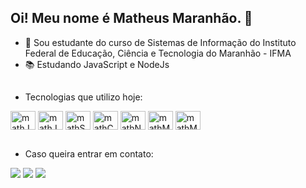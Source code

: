 ## Oi! Meu nome é Matheus Maranhão. 👋

- 🚀 Sou estudante do curso de Sistemas de Informação do Instituto Federal de Educação, Ciência e Tecnologia do Maranhão - IFMA
- 📚 Estudando JavaScript e NodeJs

##
 - Tecnologias que utilizo hoje:
 
<div>
  <img align="center" alt="mathJS" height="30" width="40" src="https://cdn.jsdelivr.net/gh/devicons/devicon/icons/javascript/javascript-original.svg">
  <img align="center" alt="mathJava"  height="30" width="40" src="https://cdn.jsdelivr.net/gh/devicons/devicon/icons/java/java-original-wordmark.svg">
  <img align="center" alt="mathSpring"  height="30" width="40" src="https://cdn.jsdelivr.net/gh/devicons/devicon/icons/spring/spring-original.svg">
  <img align="center" alt="mathC" height="30" width="40" src="https://cdn.jsdelivr.net/gh/devicons/devicon/icons/c/c-original.svg">
  <img align="center" alt="mathNodeJs" height="30" width="40" src="https://cdn.jsdelivr.net/gh/devicons/devicon/icons/nodejs/nodejs-original.svg">
  <img align="center" alt="mathMysql" height="30" width="40" src="https://cdn.jsdelivr.net/gh/devicons/devicon/icons/mysql/mysql-original.svg">
  <img align="center" alt="mathMongo" height="30" width="40" src="https://cdn.jsdelivr.net/gh/devicons/devicon/icons/mongodb/mongodb-original.svg">
</div>

##
- Caso queira entrar em contato:
<div>
  <a href="" target="_blank"><img src="https://img.shields.io/badge/LinkedIn-0077B5?style=for-the-badge&logo=linkedin&logoColor=white" target="_blank"></a>
  <a href="matheusmaranhao1911@gmail.com" target="_blank"><img src="https://img.shields.io/badge/Gmail-D14836?style=for-the-badge&logo=gmail&logoColor=white" target="_blank"></a>
  <a href="" target="_blank"><img src="https://img.shields.io/badge/Instagram-E4405F?style=for-the-badge&logo=instagram&logoColor=white" target="_blank"></a>
  
</div>
